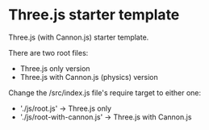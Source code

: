 # Three.js starter template
Three.js (with Cannon.js) starter template.

There are two root files:
- Three.js only version
- Three.js with Cannon.js (physics) version

Change the /src/index.js file's require target to either one:
- './js/root.js' -> Three.js only
- './js/root-with-cannon.js' -> Three.js with Cannon.js
